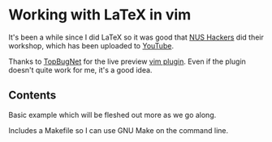 # Working with LaTeX in vim

It's been a while since I did LaTeX so it was good that [NUS Hackers][nht] did
their workshop, which has been uploaded to [YouTube][nlw].

Thanks to [TopBugNet][vlp] for the live preview [vim plugin][vpl]. Even if the
plugin doesn't quite work for me, it's a good idea.

## Contents

Basic example which will be fleshed out more as we go along.

Includes a Makefile so I can use GNU Make on the command line.

[nht]: https://t.me/nushackers
[nlw]: https://youtu.be/prNm1gaJtds
[vlp]: https://www.topbug.net/blog/2013/06/13/live-preview-of-latex-in-vim/
[vpl]: https://github.com/xuhdev/vim-latex-live-preview
